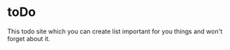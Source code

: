 # toDo
This todo site which you can create list important for you things and won't forget about it.

